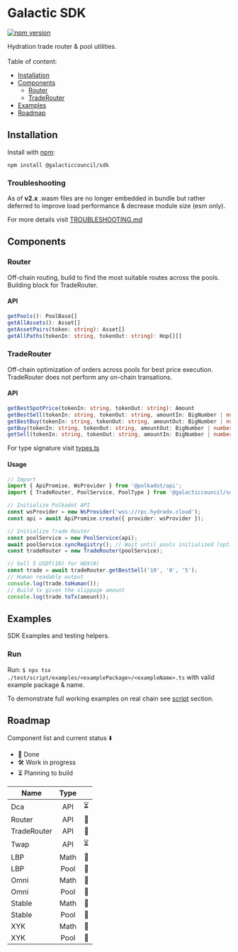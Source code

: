 # Galactic SDK

[![npm version](https://img.shields.io/npm/v/@galacticcouncil/sdk.svg)](https://www.npmjs.com/package/@galacticcouncil/sdk)

</p>
Hydration trade router & pool utilities.
<br />
<br />
Table of content:

- [Installation](#installation)
- [Components](#components)
  - [Router](#router)
  - [TradeRouter](#traderouter)
- [Examples](#examples)
- [Roadmap](#roadmap)

## Installation

Install with [npm](https://www.npmjs.com/):

`npm install @galacticcouncil/sdk`

### Troubleshooting

As of **v2.x** .wasm files are no longer embedded in bundle
but rather deferred to improve load performance & decrease
module size (esm only).

For more details visit [TROUBLESHOOTING.md](TROUBLESHOOTING.md)

## Components

### Router

Off-chain routing, build to find the most suitable routes across the pools. Building block for TradeRouter.

#### API

```typescript
getPools(): PoolBase[]
getAllAssets(): Asset[]
getAssetPairs(token: string): Asset[]
getAllPaths(tokenIn: string, tokenOut: string): Hop[][]
```

### TradeRouter

Off-chain optimization of orders across pools for best price execution. TradeRouter does not perform any on-chain transations.

#### API

```typescript
getBestSpotPrice(tokenIn: string, tokenOut: string): Amount
getBestSell(tokenIn: string, tokenOut: string, amountIn: BigNumber | number | string): Trade
getBestBuy(tokenIn: string, tokenOut: string, amountOut: BigNumber | number | string): Trade
getBuy(tokenIn: string, tokenOut: string, amountOut: BigNumber | number | string, route?: Hop[]): Trade
getSell(tokenIn: string, tokenOut: string, amountIn: BigNumber | number | string, route?: Hop[]): Trade
```

For type signature visit [types.ts](src/types.ts)<br />

#### Usage

```typescript
// Import
import { ApiPromise, WsProvider } from '@polkadot/api';
import { TradeRouter, PoolService, PoolType } from '@galacticcouncil/sdk';

// Initialize Polkadot API
const wsProvider = new WsProvider('wss://rpc.hydradx.cloud');
const api = await ApiPromise.create({ provider: wsProvider });

// Initialize Trade Router
const poolService = new PoolService(api);
await poolService.syncRegistry(); // Wait until pools initialized (optional), fallback to lazy init
const tradeRouter = new TradeRouter(poolService);

// Sell 5 USDT(10) for HDX(0)
const trade = await tradeRouter.getBestSell('10', '0', '5');
// Human readable output
console.log(trade.toHuman());
// Build tx given the slippage amount
console.log(trade.toTx(amount));
```

## Examples

SDK Examples and testing helpers.

### Run

Run: `$ npx tsx ./test/script/examples/<examplePackage>/<exampleName>.ts` with valid example package & name.

To demonstrate full working examples on real chain see [script](test/script/examples) section.

## Roadmap

Component list and current status ⬇️

- 🧪 Done
- 🛠 Work in progress
- ⏳ Planning to build

| Name        | Type |     |
| ----------- | :--: | --: |
| Dca         | API  |  ⏳ |
| Router      | API  |  🧪 |
| TradeRouter | API  |  🧪 |
| Twap        | API  |  ⏳ |
| LBP         | Math |  🧪 |
| LBP         | Pool |  🧪 |
| Omni        | Math |  🧪 |
| Omni        | Pool |  🧪 |
| Stable      | Math |  🧪 |
| Stable      | Pool |  🧪 |
| XYK         | Math |  🧪 |
| XYK         | Pool |  🧪 |
